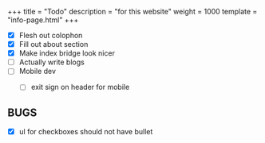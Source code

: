 +++
title = "Todo"
description = "for this website"
weight = 1000
template = "info-page.html"
+++

- [x] Flesh out colophon
- [x] Fill out about section
- [x] Make index bridge look nicer
- [ ] Actually write blogs
- [ ] Mobile dev
  - [ ] exit sign on header for mobile


## BUGS

- [x] ul for checkboxes should not have bullet